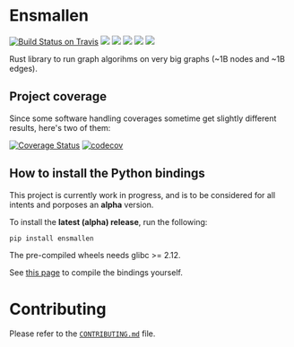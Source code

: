 # Ensmallen
[![Build Status on Travis](https://travis-ci.org/LucaCappelletti94/ensmallen.svg?branch=master)](https://travis-ci.org/github/LucaCappelletti94/ensmallen) [![](https://img.shields.io/badge/rust-nightly-orange)](https://github.com/LucaCappelletti94/ensmallen/tree/master/graph) [![](https://img.shields.io/badge/python-3.5%20%7C%203.6%20%7C%203.7%20%7C%203.8%20%7C%203.9-blue)](https://github.com/LucaCappelletti94/ensmallen/tree/master/bindings/python) ![](https://img.shields.io/badge/platform-linux--64%20%7C%20osx--64%20%7C%20win--64-lightgrey) [![](https://img.shields.io/badge/fuzz-libfuzzer%20%7C%20honggfuzz-blueviolet)](https://github.com/LucaCappelletti94/ensmallen/tree/master/fuzzing) ![](https://img.shields.io/badge/license-MIT-green)

Rust library to run graph algorihms on very big graphs (~1B nodes and ~1B edges).

## Project coverage
Since some software handling coverages sometime get slightly different results, here's two of them:

[![Coverage Status](https://coveralls.io/repos/github/LucaCappelletti94/ensmallen/badge.svg?branch=master)](https://coveralls.io/github/LucaCappelletti94/ensmallen)
[![codecov](https://codecov.io/gh/LucaCappelletti94/ensmallen/branch/master/graph/badge.svg)](https://codecov.io/gh/LucaCappelletti94/ensmallen)

## How to install the Python bindings
This project is currently work in progress, and is to be considered for all
intents and porposes an **alpha** version.

To install the **latest (alpha) release**, run the following:

```bash
pip install ensmallen
```

The pre-compiled wheels needs glibc >= 2.12.

See [this page](https://github.com/AnacletoLAB/ensmallen/blob/master/bindings/python/README.md) to compile the bindings yourself.

# Contributing
Please refer to the [`CONTRIBUTING.md`](https://github.com/AnacletoLAB/ensmallen/blob/master/CONTRIBUTING.md) file.
